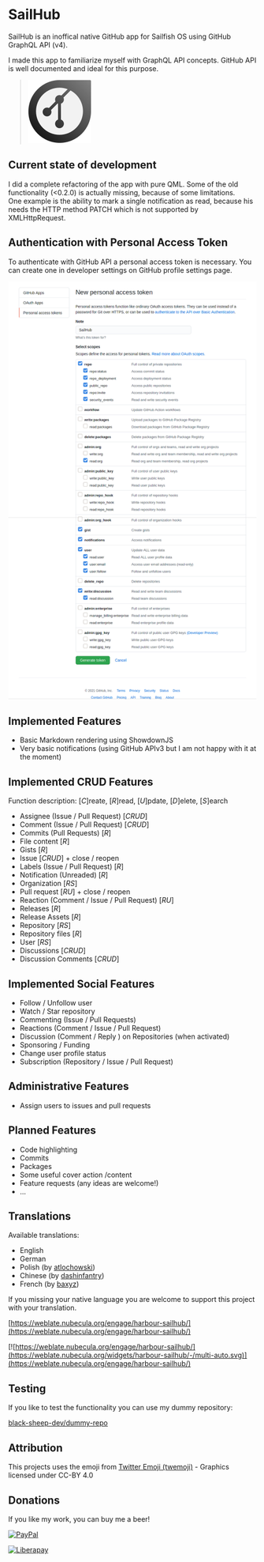 # SailHub
SailHub is an inoffical native GitHub app for Sailfish OS using GitHub GraphQL API (v4).

I made this app to familiarize myself with GraphQL API concepts. GitHub API is well documented and ideal for this purpose.

>![](https://github.com/black-sheep-dev/harbour-sailhub/raw/main/icons/128x128/harbour-sailhub.png)

## Current state of development

I did a complete refactoring of the app with pure QML. Some of the old functionality (<0.2.0) is actually missing, because of some limitations.  
One example is the ability to mark a single notification as read, because his needs the HTTP method PATCH which is not supported by XMLHttpRequest.

## Authentication with Personal Access Token
To authenticate with GitHub API a personal access token is necessary. You can create one in developer settings on GitHub profile settings page.

![](https://github.com/black-sheep-dev/harbour-sailhub/raw/main/doc/images/github_personal_access_token.png)

## Implemented Features
- Basic Markdown rendering using ShowdownJS
- Very basic notifications (using GitHub APIv3 but I am not happy with it at the moment)

## Implemented CRUD Features
Function description: [*C*]reate, [*R*]read, [*U*]pdate, [*D*]elete, [*S*]earch

- Assignee (Issue / Pull Request) [*CRUD*]
- Comment (Issue / Pull Request) [*CRUD*]
- Commits (Pull Requests) [*R*]
- File content [*R*]
- Gists [*R*]
- Issue [*CRUD*] + close / reopen
- Labels (Issue / Pull Request) [*R*]
- Notification (Unreaded) [*R*]
- Organization [*RS*]
- Pull request [*RU*] + close / reopen
- Reaction (Comment / Issue / Pull Request) [*RU*]
- Releases [*R*]
- Release Assets [*R*]
- Repository [*RS*]
- Repository files [*R*]
- User [*RS*]
- Discussions [*CRUD*]
- Discussion Comments [*CRUD*]

## Implemented Social Features

- Follow / Unfollow user
- Watch / Star repository
- Commenting (Issue / Pull Requests)
- Reactions (Comment / Issue / Pull Request)
- Discussion (Comment / Reply ) on Repositories (when activated)
- Sponsoring / Funding
- Change user profile status
- Subscription (Repository / Issue / Pull Request)

## Administrative Features

- Assign users to issues and pull requests

## Planned Features
- Code highlighting
- Commits
- Packages
- Some useful cover action /content
- Feature requests (any ideas are welcome!)
- ...

## Translations
Available translations:

- English
- German
- Polish (by [atlochowski](https://github.com/atlochowski))
- Chinese (by [dashinfantry](https://github.com/dashinfantry))
- French (by [baxyz](https://github.com/baxyz))
  
If you missing your native language you are welcome to support this project with your translation.

[https://weblate.nubecula.org/engage/harbour-sailhub/](https://weblate.nubecula.org/engage/harbour-sailhub/)

[![https://weblate.nubecula.org/engage/harbour-sailhub/](https://weblate.nubecula.org/widgets/harbour-sailhub/-/multi-auto.svg)](https://weblate.nubecula.org/engage/harbour-sailhub/)

## Testing
If you like to test the functionality you can use my dummy repository:

[black-sheep-dev/dummy-repo](https://github.com/black-sheep-dev/dummy-repo)

## Attribution
This projects uses the emoji from [Twitter Emoji (twemoji)](https://twemoji.twitter.com/) - Graphics licensed under CC-BY 4.0

## Donations

If you like my work, you can buy me a beer! 

[![PayPal](https://www.paypalobjects.com/en_US/i/btn/btn_donate_LG.gif) ](https://www.paypal.com/paypalme/nubecula/1)

[![Liberapay](https://liberapay.com/assets/widgets/donate.svg)](https://liberapay.com/black-sheep-dev/donate)